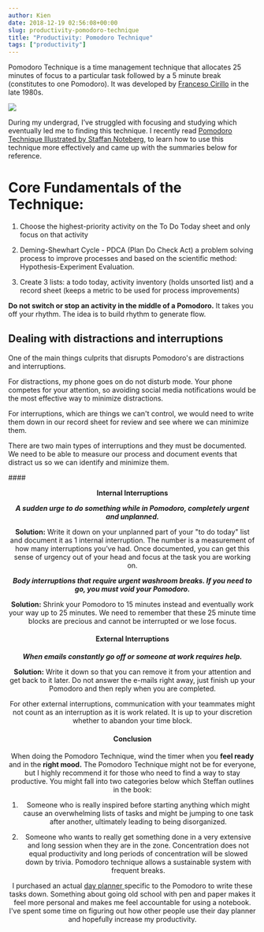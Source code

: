 ```yaml
---
author: Kien
date: 2018-12-19 02:56:08+00:00
slug: productivity-pomodoro-technique
title: "Productivity: Pomodoro Technique"
tags: ["productivity"]
---
```


Pomodoro Technique is a time management technique that allocates 25 minutes of focus to a particular task followed by a 5 minute break (constitutes to one Pomodoro). It was developed by <a href="https://francescocirillo.com/pages/pomodoro-technique" target="_blank">Franceso Cirillo</a> in the late 1980s.

![](/pomodorodia.png)

During my undergrad, I’ve struggled with focusing and studying which eventually led me to finding this technique. I recently read <a href="https://www.goodreads.com/book/show/7117789-pomodoro-technique-illustrated" target="_blank">Pomodoro Technique Illustrated by Staffan Noteberg</a>, to learn how to use this technique more effectively and came up with the summaries below for reference.

# Core Fundamentals of the Technique:

1. Choose the highest-priority activity on the To Do Today sheet and only focus on that activity

2. Deming-Shewhart Cycle - PDCA (Plan Do Check Act) a problem solving process to improve processes and based on the scientific method: Hypothesis-Experiment Evaluation.

3. Create 3 lists: a todo today, activity inventory (holds unsorted list) and a record sheet (keeps a metric to be used for process improvements)

**Do not switch or stop an activity in the middle of a Pomodoro.** It takes you off your rhythm. The idea is to build rhythm to generate flow.

## Dealing with distractions and interruptions

One of the main things culprits that disrupts Pomodoro's are distractions and interruptions.

For distractions, my phone goes on do not disturb mode. Your phone competes for your attention, so avoiding social media notifications would be the most effective way to minimize distractions.

For interruptions, which are things we can't control, we would need to write them down in our record sheet for review and see where we can minimize them.

There are two main types of interruptions and they must be documented.  We need to be able to measure our process and document events that distract us so we can identify and minimize them.

####<center> **Internal Interruptions**

**_A sudden urge to do something while in Pomodoro, completely urgent and unplanned._**

**Solution:**
Write it down on your unplanned part of your "to do today" list and document it as 1 internal interruption. The number is a measurement of how many interruptions you’ve had. Once documented, you can get this sense of urgency out of your head and focus at the task you are working on.

**_Body interruptions that require urgent washroom breaks. If you need to go, you must void your Pomodoro._**

**Solution:** Shrink your Pomodoro to 15 minutes instead and eventually work your way up to 25 minutes. We need to remember that these 25 minute time blocks are precious and cannot be interrupted or we lose focus.

#### <center>**External Interruptions**

**_When emails constantly go off or someone at work requires help._**

**Solution:** Write it down so that you can remove it from your attention and get back to it later. Do not answer the e-mails right away, just finish up your Pomodoro and then reply when you are completed.

For other external interruptions, communication with your teammates might not count as an interruption as it is work related. It is up to your discretion whether to abandon your time block.

#### <center>**Conclusion**

When doing the Pomodoro Technique, wind the timer when you **feel ready** and in the **right mood.** The Pomodoro Technique might not be for everyone, but I highly recommend it for those who need to find a way to stay productive. You might fall into two categories below which Steffan outlines in the book:

1. Someone who is really inspired before starting anything which might cause an overwhelming lists of tasks and might be jumping to one task after another, ultimately leading to being disorganized.

2. Someone who wants to really get something done in a very extensive and long session when they are in the zone. Concentration does not equal productivity and long periods of concentration will be slowed down by trivia. Pomodoro technique allows a sustainable system with frequent breaks.

I purchased an actual <a href="https://www.intelligentchange.com/products/the-productivity-planner" target="_blank"> day planner </a>specific to the Pomodoro to write these tasks down. Something about going old school with pen and paper makes it feel more personal and makes me feel accountable for using a notebook. I've spent some time on figuring out how other people use their day planner and hopefully increase my productivity.
